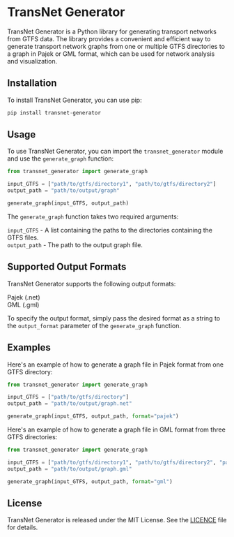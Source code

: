 # TransNet Generator
TransNet Generator is a Python library for generating transport networks from GTFS data. 
The library provides a convenient and efficient way to generate transport network graphs 
from one or multiple GTFS directories to a graph in Pajek or GML format, which can be used
for network analysis and visualization.

## Installation
To install TransNet Generator, you can use pip:

```python
pip install transnet-generator
```

## Usage
To use TransNet Generator, you can import the ``transnet_generator`` module and use the ``generate_graph`` function:

```python
from transnet_generator import generate_graph

input_GTFS = ["path/to/gtfs/directory1", "path/to/gtfs/directory2"]
output_path = "path/to/output/graph"

generate_graph(input_GTFS, output_path)
```

The ``generate_graph`` function takes two required arguments:

``input_GTFS`` - A list containing the paths to the directories containing the GTFS files.  
``output_path`` - The path to the output graph file.

## Supported Output Formats
TransNet Generator supports the following output formats:

Pajek (.net)  
GML (.gml)  

To specify the output format, simply pass the desired format as a string to the ``output_format`` parameter 
of the ``generate_graph`` function.

## Examples

Here's an example of how to generate a graph file in Pajek format from one GTFS directory:

```python
from transnet_generator import generate_graph

input_GTFS = ["path/to/gtfs/directory"]
output_path = "path/to/output/graph.net"

generate_graph(input_GTFS, output_path, format="pajek")
```

Here's an example of how to generate a graph file in GML format from three GTFS directories:

```python
from transnet_generator import generate_graph

input_GTFS = ["path/to/gtfs/directory1", "path/to/gtfs/directory2", "path/to/gtfs/directory3"]
output_path = "path/to/output/graph.gml"

generate_graph(input_GTFS, output_path, format="gml")
```

## License
TransNet Generator is released under the MIT License. See the [LICENCE](LICENCE) file for details.